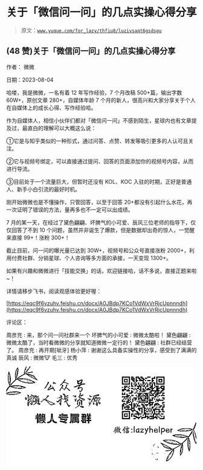 # 关于「微信问一问」的几点实操心得分享

> 原文：[`www.yuque.com/for_lazy/thfiu8/luzivsaqt6gsdsgu`](https://www.yuque.com/for_lazy/thfiu8/luzivsaqt6gsdsgu)



## (48 赞)关于「微信问一问」的几点实操心得分享 

作者： 微微 

日期：2023-08-04 

哈喽，我是微微，一名有着 12 年写作经验，7 个月改稿 500+篇，输出字数 60W+，原创文章 280+，自媒体年龄 7 个月的新人，很高兴和大家分享关于个人在自媒体上的成长心得、写作经验哈。 

作为自媒体人，相信小伙伴们都对「微信问一问」不感到陌生，星球内也有文章提及过，最直白的理解可以大概这么说： 

①它是与知乎类似的一种形式，通过问答、点赞、转发等吸引更多的人认可且关注。 

②它与视频号绑定，可以直接通过提问、回答的页面添加你的视频号内容，从而进行导流。 

③目前处于一个流量巨大，但暂时还没有 KOL、KOC 入驻的时期，正好是普通人、新手小白引流的最好时机。 

刚开始微微也是不懂操作，只管回答，以至于回答 20+都没有引起什么水花，再一次证明了错误的方法，量再多也不一定可以出成绩。 

7 月的某一天，在经过了黛色翩翩、坏脾气的小可爱、辰风三位老师的指导下，仅仅回答了不到 10 个问题，虽然并非诞生了爆款，但是数据却出奇的惊人，一觉醒来直接 99+！涨粉 300+！ 

截止目前，问一问的曝光量已达到 30W+，视频号和公众号直接涨粉 2000+，利用付费社群、分销星球、个人咨询等多方面的承接，一天变现 1300+。 

如果有兴趣和微微进行「技能交换」的话，欢迎链接哈，话不多说，直接正题来啦~！ 

详情请移步飞书，阅读观感体验更好喔： 

[https://eqc9f6vzuhv.feishu.cn/docx/A0JBdp7KCo1VdWxVrRjcUpnnndh](https://eqc9f6vzuhv.feishu.cn/docx/A0JBdp7KCo1VdWxVrRjcUpnnndh) 

评论区： 

周彦充 : 来，那个问一问社群来一个 坏脾气的小可爱 : 微微太酷啦！ 黛色翩翩 : 微微太酷了，当时看微微的分享就知道微微一定行的！ 黛色翩翩 : 社群已经结营了。 周彦充 : 再开期[呲牙] 杨小萍 : 谢谢这么具备实操性的分享，感受到了满满的真诚 辰风 : 微微🐮 毛三 : 优秀 

![](img/894d30a529e7c37bcd3392323c99941c.png)  